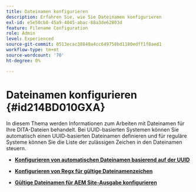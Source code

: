 ```yaml
---
title: Dateinamen konfigurieren
description: Erfahren Sie, wie Sie Dateinamen konfigurieren
exl-id: e5e50cb8-45a9-4045-abac-88a3de62803d
feature: Filename Configuration
role: Admin
level: Experienced
source-git-commit: 0513ecac38840a4cc649758bd1180edff1f8aed1
workflow-type: tm+mt
source-wordcount: '70'
ht-degree: 0%

---
```


# Dateinamen konfigurieren {#id214BD010GXA}

In diesem Thema werden Informationen zum Arbeiten mit Dateinamen für Ihre DITA-Dateien behandelt. Bei UUID-basierten Systemen können Sie automatisch einen UUID-basierten Dateinamen definieren und für reguläre Systeme können Sie die Liste der zulässigen Zeichen in den Dateinamen steuern.

- **[Konfigurieren von automatischen Dateinamen basierend auf der UUID](conf-auto-uuid-filenames.md)**

- **[Konfigurieren von Regx für gültige Dateinamenzeichen](conf-file-names-valid-regx.md)**

- **[Gültige Dateinamen für AEM Site-Ausgabe konfigurieren](conf-file-names-valid-regx-aem-site-output.md)**

